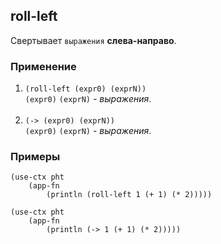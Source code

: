 ## roll-left
Свертывает `выражения` __слева-направо__.

### Применение

1. `(roll-left (expr0) (exprN))`<br>
   `(expr0)` `(exprN)` - _выражения_.<br><br>
2. `(-> (expr0) (exprN))`<br>
   `(expr0)` `(exprN)` - _выражения_.

### Примеры

```pihta
(use-ctx pht
    (app-fn
        (println (roll-left 1 (+ 1) (* 2)))))
```

```pihta
(use-ctx pht
    (app-fn
        (println (-> 1 (+ 1) (* 2)))))
```